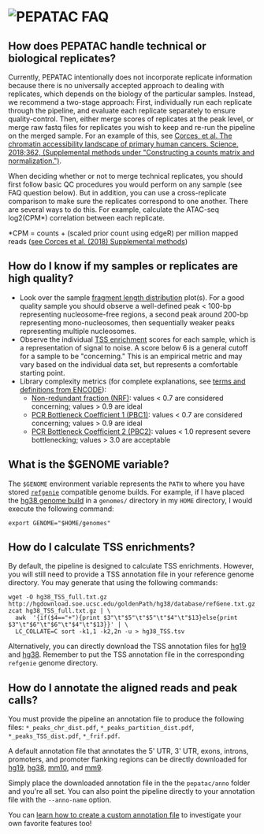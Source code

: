 # <img src="../img/pepatac_logo_black.svg" alt="PEPATAC" class="img-fluid" style="max-height:35px; margin-top:-15px; margin-bottom:-10px"> FAQ

## How does PEPATAC handle technical or biological replicates?

Currently, PEPATAC intentionally does not incorporate replicate information because there is no universally accepted approach to dealing with replicates, which depends on the biology of the particular samples. Instead, we recommend a two-stage approach: First, individually run each replicate through the pipeline, and evaluate each replicate separately to ensure quality-control. Then, either merge scores of replicates at the peak level, or merge raw fastq files for replicates you wish to keep and re-run the pipeline on the merged sample. For an example of this, see [Corces, et al. The chromatin accessibility landscape of primary human cancers. Science. 2018;362, (Supplemental methods under "Constructing a counts matrix and normalization.")](http://science.sciencemag.org/content/362/6413/eaav1898). 

When deciding whether or not to merge technical replicates, you should first follow basic QC procedures you would perform on any sample (see FAQ question below). But in addition, you can use a cross-replicate comparison to make sure the replicates correspond to one another. There are several ways to do this. For example, calculate the ATAC-seq log2(CPM\*) correlation between each replicate.  

\*CPM = counts + (scaled prior count using edgeR) per million mapped reads ([see Corces et al. (2018) Supplemental methods](http://www.sciencemag.org/content/362/6413/eaav1898/suppl/DC1?_ga=2.156350267.1411041936.1548169732-467771734.1542656281))

## How do I know if my samples or replicates are high quality?

- Look over the sample [fragment length distribution](glossary.md#qc-output) plot(s). For a good quality sample you should observe a well-defined peak &lt; 100-bp representing nucleosome-free regions, a second peak around 200-bp representing mono-nucleosomes, then sequentially weaker peaks representing multiple nucleosomes.
- Observe the individual [TSS enrichment](glossary.md#qc-output) scores for each sample, which is a representation of signal to noise.  A score below 6 is a general cutoff for a sample to be "concerning."  This is an empirical metric and may vary based on the individual data set, but represents a comfortable starting point.
- Library complexity metrics (for complete explanations, see [terms and definitions from ENCODE](https://www.encodeproject.org/data-standards/terms/)):
    - [Non-redundant fraction (NRF)](glossary.md#qc-output): values &lt; 0.7 are considered concerning; values &gt; 0.9 are ideal
    - [PCR Bottleneck Coefficient 1 (PBC1)](glossary.md#qc-output): values &lt; 0.7 are considered concerning; values &gt; 0.9 are ideal
    - [PCR Bottleneck Coefficient 2 (PBC2)](glossary.md#qc-output): values &lt; 1.0 represent severe bottlenecking; values &gt; 3.0 are acceptable

## What is the $GENOME variable?

The `$GENOME` environment variable represents the `PATH` to where you have stored [`refgenie`](https://github.com/databio/refgenie) compatible genome builds. For example, if I have placed the [hg38 genome build](http://big.databio.org/refgenomes/hg38.tgz) in a `genomes/` directory in my `HOME` directory, I would execute the following command:

```
export GENOME="$HOME/genomes"
```

## How do I calculate TSS enrichments?

By default, the pipeline is designed to calculate TSS enrichments. However, you will still need to provide a TSS annotation file in your reference genome directory. You may generate that using the following commands:

```
wget -O hg38_TSS_full.txt.gz http://hgdownload.soe.ucsc.edu/goldenPath/hg38/database/refGene.txt.gz
zcat hg38_TSS_full.txt.gz | \
  awk  '{if($4=="+"){print $3"\t"$5"\t"$5"\t"$4"\t"$13}else{print $3"\t"$6"\t"$6"\t"$4"\t"$13}}' | \
  LC_COLLATE=C sort -k1,1 -k2,2n -u > hg38_TSS.tsv
```

Alternatively, you can directly download the TSS annotation files for [hg19](http://big.databio.org/refgenomes/hg19_TSS.tgz) and [hg38](http://big.databio.org/refgenomes/hg38_TSS.tgz).  Remember to put the TSS annotation file in the corresponding `refgenie` genome directory.

## How do I annotate the aligned reads and peak calls?

You must provide the pipeline an annotation file to produce the following files: `*_peaks_chr_dist.pdf`, `*_peaks_partition_dist.pdf`, `*_peaks_TSS_dist.pdf`, `*_frif.pdf`.

A default annotation file that annotates the 5' UTR, 3' UTR, exons, introns, promoters, and promoter flanking regions can be directly downloaded for [hg19](http://big.databio.org/pepatac/hg19_annotations.bed.gz), [hg38](http://big.databio.org/pepatac/hg38_annotations.bed.gz), [mm10](http://big.databio.org/pepatac/mm10_annotations.bed.gz), and [mm9](http://big.databio.org/pepatac/mm9_annotations.bed.gz).

Simply place the downloaded annotation file in the the `pepatac/anno` folder and you're all set. You can also point the pipeline directly to your annotation file with the `--anno-name` option.

You can [learn how to create a custom annotation file](annotation.md) to investigate your own favorite features too!